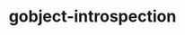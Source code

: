 ---
title: "gobject-introspection"
layout: cache
categories: [package, develop]
meta: {"versions": ["1.72.1", "1.76.1"], "compilers": ["gcc@=11.1.0"], "oss": ["ubuntu20.04"], "platforms": ["linux"], "targets": ["x86_64_v3"], "stacks": ["data-vis-sdk"], "num_specs": 16, "num_specs_by_stack": {"data-vis-sdk": 16}}
spec_details: [{"hash": "cxseqxdpchx4pjpwmsd4p4sz5betqceu", "compiler": "gcc@=11.1.0", "versions": ["1.72.1"], "os": "ubuntu20.04", "platform": "linux", "target": "x86_64_v3", "variants": ["build_system=meson", "buildtype=release", "default_library=shared", "~strip"], "stacks": ["data-vis-sdk"], "size": "-", "tarball": "https://binaries.spack.io/develop/build_cache/linux-ubuntu20.04-x86_64_v3/gcc-11.1.0/gobject-introspection-1.72.1/linux-ubuntu20.04-x86_64_v3-gcc-11.1.0-gobject-introspection-1.72.1-cxseqxdpchx4pjpwmsd4p4sz5betqceu.spack"}, {"hash": "gpulby26n4u6dcubnu6c6twowfpqxlgw", "compiler": "gcc@=11.1.0", "versions": ["1.72.1"], "os": "ubuntu20.04", "platform": "linux", "target": "x86_64_v3", "variants": ["build_system=meson", "buildtype=debugoptimized", "default_library=shared", "~strip"], "stacks": ["data-vis-sdk"], "size": "-", "tarball": "https://binaries.spack.io/develop/build_cache/linux-ubuntu20.04-x86_64_v3/gcc-11.1.0/gobject-introspection-1.72.1/linux-ubuntu20.04-x86_64_v3-gcc-11.1.0-gobject-introspection-1.72.1-gpulby26n4u6dcubnu6c6twowfpqxlgw.spack"}, {"hash": "4aetj4kh6mzcf3rydeqlvlutlh4zmdbc", "compiler": "gcc@=11.1.0", "versions": ["1.76.1"], "os": "ubuntu20.04", "platform": "linux", "target": "x86_64_v3", "variants": ["build_system=meson", "buildtype=release", "default_library=shared", "~strip"], "stacks": ["data-vis-sdk"], "size": "-", "tarball": "https://binaries.spack.io/develop/build_cache/linux-ubuntu20.04-x86_64_v3/gcc-11.1.0/gobject-introspection-1.76.1/linux-ubuntu20.04-x86_64_v3-gcc-11.1.0-gobject-introspection-1.76.1-4aetj4kh6mzcf3rydeqlvlutlh4zmdbc.spack"}, {"hash": "zzpnesu442hm2t4pewbzvbu6zufg6t5y", "compiler": "gcc@=11.1.0", "versions": ["1.72.1"], "os": "ubuntu20.04", "platform": "linux", "target": "x86_64_v3", "variants": ["build_system=meson", "buildtype=debugoptimized", "default_library=shared", "~strip"], "stacks": ["data-vis-sdk"], "size": "-", "tarball": "https://binaries.spack.io/develop/build_cache/linux-ubuntu20.04-x86_64_v3/gcc-11.1.0/gobject-introspection-1.72.1/linux-ubuntu20.04-x86_64_v3-gcc-11.1.0-gobject-introspection-1.72.1-zzpnesu442hm2t4pewbzvbu6zufg6t5y.spack"}, {"hash": "d3fpebnq5m2ds65p3dd5n4odh5bo4hj3", "compiler": "gcc@=11.1.0", "versions": ["1.72.1"], "os": "ubuntu20.04", "platform": "linux", "target": "x86_64_v3", "variants": ["build_system=meson", "buildtype=release", "default_library=shared", "~strip"], "stacks": ["data-vis-sdk"], "size": "-", "tarball": "https://binaries.spack.io/develop/build_cache/linux-ubuntu20.04-x86_64_v3/gcc-11.1.0/gobject-introspection-1.72.1/linux-ubuntu20.04-x86_64_v3-gcc-11.1.0-gobject-introspection-1.72.1-d3fpebnq5m2ds65p3dd5n4odh5bo4hj3.spack"}, {"hash": "6hd3nyl666tml3umijtr5vyvd7bgolbk", "compiler": "gcc@=11.1.0", "versions": ["1.76.1"], "os": "ubuntu20.04", "platform": "linux", "target": "x86_64_v3", "variants": ["build_system=meson", "buildtype=release", "default_library=shared", "~strip"], "stacks": ["data-vis-sdk"], "size": "-", "tarball": "https://binaries.spack.io/develop/build_cache/linux-ubuntu20.04-x86_64_v3/gcc-11.1.0/gobject-introspection-1.76.1/linux-ubuntu20.04-x86_64_v3-gcc-11.1.0-gobject-introspection-1.76.1-6hd3nyl666tml3umijtr5vyvd7bgolbk.spack"}, {"hash": "r7dhafjlh6qbed2fhpehefs7mh5q5xc5", "compiler": "gcc@=11.1.0", "versions": ["1.76.1"], "os": "ubuntu20.04", "platform": "linux", "target": "x86_64_v3", "variants": ["build_system=meson", "buildtype=release", "default_library=shared", "~strip"], "stacks": ["data-vis-sdk"], "size": "-", "tarball": "https://binaries.spack.io/develop/build_cache/linux-ubuntu20.04-x86_64_v3/gcc-11.1.0/gobject-introspection-1.76.1/linux-ubuntu20.04-x86_64_v3-gcc-11.1.0-gobject-introspection-1.76.1-r7dhafjlh6qbed2fhpehefs7mh5q5xc5.spack"}, {"hash": "it4eby3sgxhf7zqvat5lgi63o7lmzh6i", "compiler": "gcc@=11.1.0", "versions": ["1.72.1"], "os": "ubuntu20.04", "platform": "linux", "target": "x86_64_v3", "variants": ["build_system=meson", "buildtype=release", "default_library=shared", "~strip"], "stacks": ["data-vis-sdk"], "size": "-", "tarball": "https://binaries.spack.io/develop/build_cache/linux-ubuntu20.04-x86_64_v3/gcc-11.1.0/gobject-introspection-1.72.1/linux-ubuntu20.04-x86_64_v3-gcc-11.1.0-gobject-introspection-1.72.1-it4eby3sgxhf7zqvat5lgi63o7lmzh6i.spack"}, {"hash": "ocwv4azt43d6jryzr3f3wbxjjzxtn46e", "compiler": "gcc@=11.1.0", "versions": ["1.72.1"], "os": "ubuntu20.04", "platform": "linux", "target": "x86_64_v3", "variants": ["build_system=meson", "buildtype=debugoptimized", "default_library=shared", "~strip"], "stacks": ["data-vis-sdk"], "size": "-", "tarball": "https://binaries.spack.io/develop/build_cache/linux-ubuntu20.04-x86_64_v3/gcc-11.1.0/gobject-introspection-1.72.1/linux-ubuntu20.04-x86_64_v3-gcc-11.1.0-gobject-introspection-1.72.1-ocwv4azt43d6jryzr3f3wbxjjzxtn46e.spack"}, {"hash": "xwezdcotjuosz2ogs43cmdkudfkripaq", "compiler": "gcc@=11.1.0", "versions": ["1.72.1"], "os": "ubuntu20.04", "platform": "linux", "target": "x86_64_v3", "variants": ["build_system=meson", "buildtype=debugoptimized", "default_library=shared", "~strip"], "stacks": ["data-vis-sdk"], "size": "-", "tarball": "https://binaries.spack.io/develop/build_cache/linux-ubuntu20.04-x86_64_v3/gcc-11.1.0/gobject-introspection-1.72.1/linux-ubuntu20.04-x86_64_v3-gcc-11.1.0-gobject-introspection-1.72.1-xwezdcotjuosz2ogs43cmdkudfkripaq.spack"}, {"hash": "gmy54iah2pgc3nl6b77fsj6xdvz2ip5l", "compiler": "gcc@=11.1.0", "versions": ["1.72.1"], "os": "ubuntu20.04", "platform": "linux", "target": "x86_64_v3", "variants": ["build_system=meson", "buildtype=debugoptimized", "default_library=shared", "~strip"], "stacks": ["data-vis-sdk"], "size": "-", "tarball": "https://binaries.spack.io/develop/build_cache/linux-ubuntu20.04-x86_64_v3/gcc-11.1.0/gobject-introspection-1.72.1/linux-ubuntu20.04-x86_64_v3-gcc-11.1.0-gobject-introspection-1.72.1-gmy54iah2pgc3nl6b77fsj6xdvz2ip5l.spack"}, {"hash": "asmlovxwfoquldcxrg43twqtwst6uemd", "compiler": "gcc@=11.1.0", "versions": ["1.72.1"], "os": "ubuntu20.04", "platform": "linux", "target": "x86_64_v3", "variants": ["build_system=meson", "buildtype=debugoptimized", "default_library=shared", "~strip"], "stacks": ["data-vis-sdk"], "size": "-", "tarball": "https://binaries.spack.io/develop/build_cache/linux-ubuntu20.04-x86_64_v3/gcc-11.1.0/gobject-introspection-1.72.1/linux-ubuntu20.04-x86_64_v3-gcc-11.1.0-gobject-introspection-1.72.1-asmlovxwfoquldcxrg43twqtwst6uemd.spack"}, {"hash": "fofaeu3y7iimksoiaur64pjwfd4etcfd", "compiler": "gcc@=11.1.0", "versions": ["1.72.1"], "os": "ubuntu20.04", "platform": "linux", "target": "x86_64_v3", "variants": ["build_system=meson", "buildtype=release", "default_library=shared", "~strip"], "stacks": ["data-vis-sdk"], "size": "-", "tarball": "https://binaries.spack.io/develop/build_cache/linux-ubuntu20.04-x86_64_v3/gcc-11.1.0/gobject-introspection-1.72.1/linux-ubuntu20.04-x86_64_v3-gcc-11.1.0-gobject-introspection-1.72.1-fofaeu3y7iimksoiaur64pjwfd4etcfd.spack"}, {"hash": "ptcojqc2uv4wg6we4h7pjpfxtotiny6k", "compiler": "gcc@=11.1.0", "versions": ["1.72.1"], "os": "ubuntu20.04", "platform": "linux", "target": "x86_64_v3", "variants": ["build_system=meson", "buildtype=release", "default_library=shared", "~strip"], "stacks": ["data-vis-sdk"], "size": "-", "tarball": "https://binaries.spack.io/develop/build_cache/linux-ubuntu20.04-x86_64_v3/gcc-11.1.0/gobject-introspection-1.72.1/linux-ubuntu20.04-x86_64_v3-gcc-11.1.0-gobject-introspection-1.72.1-ptcojqc2uv4wg6we4h7pjpfxtotiny6k.spack"}, {"hash": "2ddirbvibox5d6h5jb7acj7s6eewbpkf", "compiler": "gcc@=11.1.0", "versions": ["1.72.1"], "os": "ubuntu20.04", "platform": "linux", "target": "x86_64_v3", "variants": ["build_system=meson", "buildtype=debugoptimized", "default_library=shared", "~strip"], "stacks": ["data-vis-sdk"], "size": "-", "tarball": "https://binaries.spack.io/develop/build_cache/linux-ubuntu20.04-x86_64_v3/gcc-11.1.0/gobject-introspection-1.72.1/linux-ubuntu20.04-x86_64_v3-gcc-11.1.0-gobject-introspection-1.72.1-2ddirbvibox5d6h5jb7acj7s6eewbpkf.spack"}, {"hash": "wdc5tzuz567n6czptdygvmvidfeawjpr", "compiler": "gcc@=11.1.0", "versions": ["1.72.1"], "os": "ubuntu20.04", "platform": "linux", "target": "x86_64_v3", "variants": ["build_system=meson", "buildtype=debugoptimized", "default_library=shared", "~strip"], "stacks": ["data-vis-sdk"], "size": "-", "tarball": "https://binaries.spack.io/develop/build_cache/linux-ubuntu20.04-x86_64_v3/gcc-11.1.0/gobject-introspection-1.72.1/linux-ubuntu20.04-x86_64_v3-gcc-11.1.0-gobject-introspection-1.72.1-wdc5tzuz567n6czptdygvmvidfeawjpr.spack"}]
---
